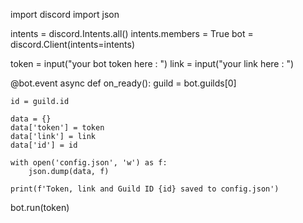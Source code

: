 import discord
import json

intents = discord.Intents.all()
intents.members = True
bot = discord.Client(intents=intents)

token = input("your bot token here : ")
link = input("your link here : ")

@bot.event
async def on_ready():
    guild = bot.guilds[0]

    id = guild.id

    data = {}
    data['token'] = token
    data['link'] = link
    data['id'] = id

    with open('config.json', 'w') as f:
        json.dump(data, f)

    print(f'Token, link and Guild ID {id} saved to config.json')

bot.run(token)

